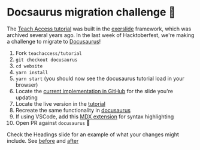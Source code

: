 # Docsaurus migration challenge 🚀

The [Teach Access tutorial](https://teachaccess.github.io/tutorial/) was built in the [exerslide](https://github.com/facebookarchive/exerslide) framework, which was archived several years ago. In the last week of Hacktoberfest, we're making a challenge to migrate to [Docusaurus](https://github.com/facebook/docusaurus)!

1. Fork `teachaccess/tutorial`
1. `git checkout docusaurus`
1. `cd website`
1. `yarn install`
1. `yarn start` (you should now see the docusaurus tutorial load in your browser)
1. Locate the [current implementation in GitHub](https://github.com/teachaccess/tutorial/tree/master/slides) for the slide you're updating
1. Locate the live version in the [tutorial](https://teachaccess.github.io/tutorial/)
1. Recreate the same functionality in [docusaurus](https://github.com/teachaccess/tutorial/tree/docusaurus/docs)
1. If using VSCode, add this [MDX extension](https://marketplace.visualstudio.com/items?itemName=silvenon.mdx) for syntax highlighting
1. Open PR against `docusaurus` 🎉

Check the Headings slide for an example of what your changes might include. See [before](https://github.com/teachaccess/tutorial/blob/master/slides/02-Developers/01-headings.html.md) and [after](https://github.com/teachaccess/tutorial/blob/docusaurus/docs/code/headings.mdx)
